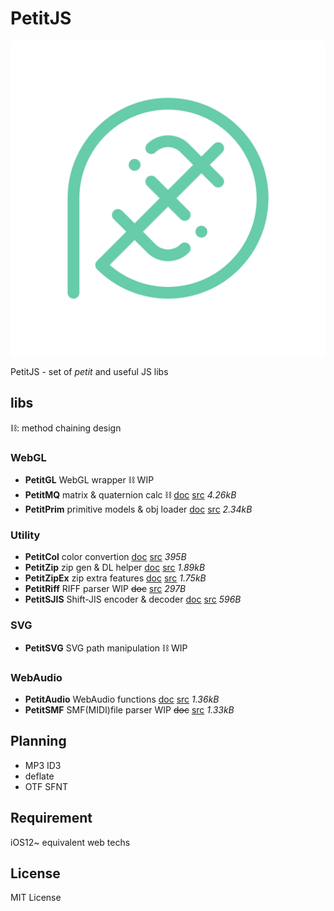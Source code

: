 # PetitJS
![icon](img/icon.svg)

PetitJS - set of *petit* and useful JS libs

## libs
⛓: method chaining design
### WebGL
- **PetitGL** WebGL wrapper ⛓ WIP
- **PetitMQ** matrix & quaternion calc ⛓ [doc](docs/mq.md) [src](mq.mjs) *4.26kB*
- **PetitPrim** primitive models & obj loader [doc](docs/prim.md) [src](prim.mjs) *2.34kB*

### Utility
- **PetitCol** color convertion [doc](docs/col.md) [src](col.mjs) *395B*
- **PetitZip** zip gen & DL helper [doc](docs/zip.md) [src](zip.mjs) *1.89kB*
- **PetitZipEx** zip extra features [doc](docs/zipex.md) [src](zipex.mjs) *1.75kB*
- **PetitRiff** RIFF parser WIP ~~doc~~ [src](riff.mjs) *297B*
- **PetitSJIS** Shift-JIS encoder & decoder [doc](docs/sjis.md) [src](riff.mjs) *596B*

### SVG
- **PetitSVG** SVG path manipulation ⛓ WIP

### WebAudio
- **PetitAudio** WebAudio functions [doc](docs/audio.md) [src](audio.mjs) *1.36kB*
- **PetitSMF** SMF(MIDI)file parser WIP ~~doc~~ [src](riff.mjs) *1.33kB*

## Planning
- MP3 ID3
- deflate
- OTF SFNT

## Requirement
iOS12~ equivalent web techs

## License
MIT License